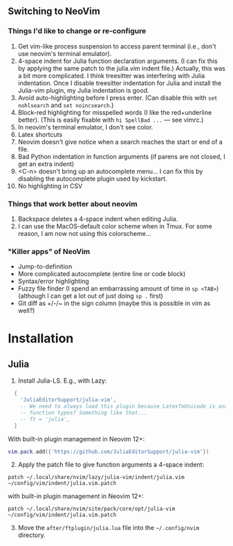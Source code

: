 ## Switching to NeoVim

### Things I'd like to change or re-configure

1. Get vim-like process suspension to access parent terminal
   (i.e., don't use neovim's terminal emulator).
2. 4-space indent for Julia function declaration arguments.
   (I can fix this by applying the same patch to the julia.vim indent file.)
   Actually, this was a bit more complicated. I think treesitter was interfering
   with Julia indentation. Once I disable treesitter indentation for Julia
   and install the Julia-vim plugin, my Julia indentation is good.
3. Avoid auto-highlighting before I press enter.
   (Can disable this with `set nohlsearch` and `set noincsearch`.)
4. Block-red highlighting for misspelled words (I like the red+underline better).
   (This is easily fixable with `hi SpellBad ...` &mdash; see vimrc.)
5. In neovim's terminal emulator, I don't see color.
6. Latex shortcuts
7. Neovim doesn't give notice when a search reaches the start or end of a file.
8. Bad Python indentation in function arguments (if parens are not closed, I get
   an extra indent)
9. \<C-n\> doesn't bring up an autocomplete menu...
   I can fix this by disabling the autocomplete plugin used by kickstart.
10. No highlighting in CSV

### Things that work better about neovim

1. Backspace deletes a 4-space indent when editing Julia.
2. I can use the MacOS-default color scheme when in Tmux.
   For some reason, I am now not using this colorscheme...

### "Killer apps" of NeoVim

- Jump-to-definition
- More complicated autocomplete (entire line or code block)
- Syntax/error highlighting
- Fuzzy file finder (I spend an embarrassing amount of time in `sp <TAB>`)
  (although I can get a lot out of just doing `sp .` first)
- Git diff as +/-/~ in the sign column (maybe this is possible in vim as well?)

# Installation

## Julia

1. Install Julia-LS. E.g., with Lazy:
```lua
  {
    'JuliaEditorSupport/julia-vim',
    -- We need to always load this plugin because LatexToUnicode is available from other
    -- function types? Something like that...
    -- ft = 'julia',
  }
```
With built-in plugin management in Neovim 12+:
```lua
vim.pack.add({'https://github.com/JuliaEditorSupport/julia-vim'})
```

2. Apply the patch file to give function arguments a 4-space indent:
```
patch ~/.local/share/nvim/lazy/julia-vim/indent/julia.vim ~/config/vim/indent/julia.vim.patch
```
with built-in plugin management in Neovim 12+:
```
patch ~/.local/share/nvim/site/pack/core/opt/julia-vim ~/config/vim/indent/julia.vim.patch
```

3. Move the `after/ftplugin/julia.lua` file into the `~/.config/nvim` directory.
